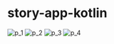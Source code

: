# story-app-kotlin

![p_1](https://user-images.githubusercontent.com/96326753/146871686-e02f906f-2197-4493-8730-69ab5ebeafb6.jpeg)
![p_2](https://user-images.githubusercontent.com/96326753/146871701-63e5d1de-acf2-48f5-badd-4048c06943b2.jpeg)
![p_3](https://user-images.githubusercontent.com/96326753/146871716-2f38510d-bd53-44f0-ba41-74944889ef79.jpeg)
![p_4](https://user-images.githubusercontent.com/96326753/146871724-a611ef5d-6628-44f8-af1a-063fba5b7172.jpeg)
